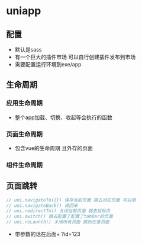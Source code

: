 # uniapp
## 配置
- 默认是sass
- 有一个巨大的插件市场 可以自行创建插件发布到市场
- 需要配置运行环境到exe/app
## 生命周期
### 应用生命周期
- 整个app加载、切换、收起等会执行的函数
### 页面生命周期
-  包含vue的生命周期 且外存的页面
### 组件生命周期
## 页面跳转

```javascript
// uni.navigateTo({}) 保存当前页面 跳去对应页面 可以用
// uni.navigateBack() 调回来
// uni.redirectTo() 关闭当前页面 跳去目标页
// uni.switch() 跳去配置了配置了tabBar的页面
// uni.reLaunch() 关闭所有页面 跳到任意页面
```
- 带参数的话在后面+  ?id=123
